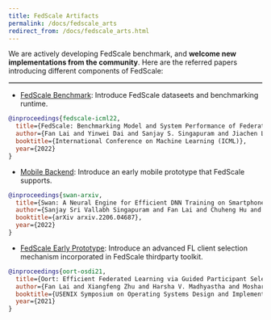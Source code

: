 ```yaml
---
title: FedScale Artifacts
permalink: /docs/fedscale_arts
redirect_from: /docs/fedscale_arts.html
---
```


We are actively developing FedScale benchmark, and **welcome new implementations from the community**. 
Here are the referred papers introducing different components of FedScale: 

<hr style="border:.8px solid silver">

- [FedScale Benchmark](https://arxiv.org/abs/2105.11367): Introduce FedScale dataseets and benchmarking runtime. 
```bibtex
@inproceedings{fedscale-icml22,
  title={FedScale: Benchmarking Model and System Performance of Federated Learning at Scale},
  author={Fan Lai and Yinwei Dai and Sanjay S. Singapuram and Jiachen Liu and Xiangfeng Zhu and Harsha V. Madhyastha and Mosharaf Chowdhury},
  booktitle={International Conference on Machine Learning (ICML)},
  year={2022}
}
```

- [Mobile Backend](https://arxiv.org/abs/2206.04687): Introduce an early mobile prototype that FedScale supports. 
```bibtex
@inproceedings{swan-arxiv,
  title={Swan: A Neural Engine for Efficient DNN Training on Smartphone SoCs},
  author={Sanjay Sri Vallabh Singapuram and Fan Lai and Chuheng Hu and Mosharaf Chowdhury},
  booktitle={arXiv arxiv.2206.04687},
  year={2022}
}
```

- [FedScale Early Prototype](https://www.usenix.org/conference/osdi21/presentation/lai): Introduce an advanced FL client selection mechanism incorporated in FedScale thirdparty toolkit.
```bibtex
@inproceedings{oort-osdi21,
  title={Oort: Efficient Federated Learning via Guided Participant Selection},
  author={Fan Lai and Xiangfeng Zhu and Harsha V. Madhyastha and Mosharaf Chowdhury},
  booktitle={USENIX Symposium on Operating Systems Design and Implementation (OSDI)},
  year={2021}
}
```